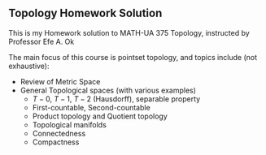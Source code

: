 ## Topology Homework Solution

This is my Homework solution to MATH-UA 375 Topology, instructed by Professor Efe A. Ok

The main focus of this course is pointset topology, and topics include (not exhaustive):
- Review of Metric Space
- General Topological spaces (with various examples)
  - $T-0$, $T-1$, $T-2$ (Hausdorff), separable property
  - First-countable, Second-countable
  - Product topology and Quotient topology
  - Topological manifolds
  - Connectedness
  - Compactness
 

